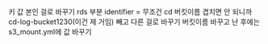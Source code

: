 키 값 본인 걸로 바꾸기
rds 부분 identifier = 무조건 cd
버킷이름 겹치면 안 되니까 cd-log-bucket1230(이건 제 거임) 빼고 다른 걸로 바꾸기
버킷이름 바꾸고 난 후에는 s3_mount.yml에 값 바꾸기
